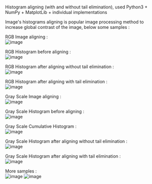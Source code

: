 <br>  Histogram aligning (with and without tail elimination), used Python3 + NumPy + MatplotLib + individual implementations

Image's histograms aligning is popular image processing method to increase global contrast of the image, below some samples :

RGB Image aligning : <br>
![image](https://user-images.githubusercontent.com/73948605/207005382-0215d622-420c-4844-a29b-cc484bfd77b8.png)

RGB Histogram before aligning : <br>
![image](https://user-images.githubusercontent.com/73948605/207007762-7eb96a16-8269-4682-a239-3e7617ed985d.png)

RGB Histogram after aligning without tail elimination : <br>
![image](https://user-images.githubusercontent.com/73948605/207009794-e52cf1f3-429f-46e6-9242-e171dd51e7fd.png)

RGB Histogram after aligning with tail elimination : <br>
![image](https://user-images.githubusercontent.com/73948605/207009906-0178a44c-16c1-47a7-8a58-b4895e7f58d1.png)

Gray Scale Image aligning : <br>
![image](https://user-images.githubusercontent.com/73948605/207010113-30e90bfa-c857-4a13-ad05-dd01fb08773a.png)

Gray Scale Histogram before aligning : <br>
![image](https://user-images.githubusercontent.com/73948605/207010281-fd7d714a-0491-45c2-a58d-b7fe0c765e49.png)

Gray Scale Cumulative Histogram : <br>
![image](https://user-images.githubusercontent.com/73948605/207010422-3469a376-e487-4294-83ac-9cf7152e7193.png)

Gray Scale Histogram after aligning without tail elimination : <br>
![image](https://user-images.githubusercontent.com/73948605/207010576-875e695b-f034-4ac6-a2d8-176c07a91c69.png)

Gray Scale Histogram after aligning with tail elimination : <br>
![image](https://user-images.githubusercontent.com/73948605/207010725-3e571385-b091-4aac-bd98-151eba40577a.png)

More samples : <br>
![image](https://user-images.githubusercontent.com/73948605/207011142-23a62b1f-e618-4cf5-9c76-3fa5d51eaa6d.png)
![image](https://user-images.githubusercontent.com/73948605/207014516-510850d9-7d7f-419f-a1f5-a951a3b39871.png)
